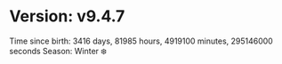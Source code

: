 # Version: v9.4.7
Time since birth: 3416 days, 81985 hours, 4919100 minutes, 295146000 seconds
Season: Winter ❄️
